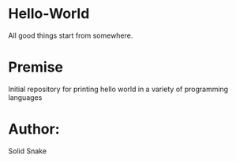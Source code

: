 # Hello-World

All good things start from somewhere. 


# Premise

Initial repository for printing hello world in a variety of programming languages

# Author: 
Solid Snake
